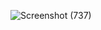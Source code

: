 ![Screenshot (737)](https://user-images.githubusercontent.com/88128511/161400209-a65d56e2-4aed-4b5f-9cdc-4607ae543513.png)
